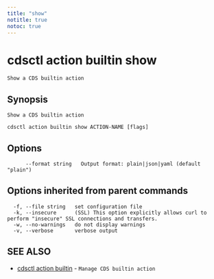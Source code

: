 ```yaml
---
title: "show"
notitle: true
notoc: true
---
```

# cdsctl action builtin show

`Show a CDS builtin action`

## Synopsis

`Show a CDS builtin action`

```
cdsctl action builtin show ACTION-NAME [flags]
```

## Options

```
      --format string   Output format: plain|json|yaml (default "plain")
```

## Options inherited from parent commands

```
  -f, --file string   set configuration file
  -k, --insecure      (SSL) This option explicitly allows curl to perform "insecure" SSL connections and transfers.
  -w, --no-warnings   do not display warnings
  -v, --verbose       verbose output
```

## SEE ALSO

* [cdsctl action builtin](/docs/components/cdsctl/action/builtin/)	 - `Manage CDS builtin action`

